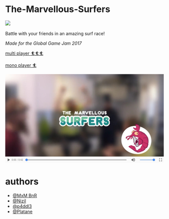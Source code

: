 The-Marvellous-Surfers
====

![](./doc/asset/run.gif)

Battle with your friends in an amazing surf race!

_Made for the Global Game Jam 2017_

[multi player 🏄🏄🏄](http://still-stream-11078.herokuapp.com/)

[mono player 🏄](https://themarvellousteam.github.io/The-Marvellous-Surfers/)

[![presentation video](./doc/asset/player.jpg)](https://themarvellousteam.github.io/The-Marvellous-Surfers/intro.mp4)

# authors

- [@MxM BnR](http://maximebarnier.com/)
- [@Nizil](https://github.com/Nizil)
- [@p4ddl3](https://github.com/p4ddl3)
- [@Platane](https://twitter.com/platane_)